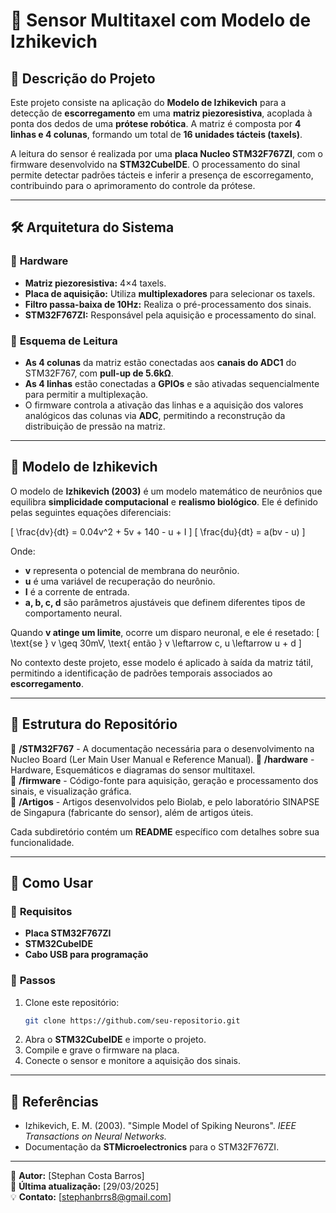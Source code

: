 # 🦾 Sensor Multitaxel com Modelo de Izhikevich

## 📌 **Descrição do Projeto**
Este projeto consiste na aplicação do **Modelo de Izhikevich** para a detecção de **escorregamento** em uma **matriz piezoresistiva**, acoplada à ponta dos dedos de uma **prótese robótica**. A matriz é composta por **4 linhas e 4 colunas**, formando um total de **16 unidades tácteis (taxels)**.

A leitura do sensor é realizada por uma **placa Nucleo STM32F767ZI**, com o firmware desenvolvido na **STM32CubeIDE**. O processamento do sinal permite detectar padrões tácteis e inferir a presença de escorregamento, contribuindo para o aprimoramento do controle da prótese.

---

## 🛠 **Arquitetura do Sistema**
### 🔹 **Hardware**
- **Matriz piezoresistiva:** 4×4 taxels.
- **Placa de aquisição:** Utiliza **multiplexadores** para selecionar os taxels.
- **Filtro passa-baixa de 10Hz:** Realiza o pré-processamento dos sinais.
- **STM32F767ZI:** Responsável pela aquisição e processamento do sinal.

### 🔹 **Esquema de Leitura**
- **As 4 colunas** da matriz estão conectadas aos **canais do ADC1** do STM32F767, com **pull-up de 5.6kΩ**.
- **As 4 linhas** estão conectadas a **GPIOs** e são ativadas sequencialmente para permitir a multiplexação.
- O firmware controla a ativação das linhas e a aquisição dos valores analógicos das colunas via **ADC**, permitindo a reconstrução da distribuição de pressão na matriz.

---

## 🧠 **Modelo de Izhikevich**
O modelo de **Izhikevich (2003)** é um modelo matemático de neurônios que equilibra **simplicidade computacional** e **realismo biológico**. Ele é definido pelas seguintes equações diferenciais:

\[ \frac{dv}{dt} = 0.04v^2 + 5v + 140 - u + I \]
\[ \frac{du}{dt} = a(bv - u) \]

Onde:
- **v** representa o potencial de membrana do neurônio.
- **u** é uma variável de recuperação do neurônio.
- **I** é a corrente de entrada.
- **a, b, c, d** são parâmetros ajustáveis que definem diferentes tipos de comportamento neural.

Quando **v atinge um limite**, ocorre um disparo neuronal, e ele é resetado:
\[ \text{se } v \geq 30mV, \text{ então } v \leftarrow c, u \leftarrow u + d \]

No contexto deste projeto, esse modelo é aplicado à saída da matriz tátil, permitindo a identificação de padrões temporais associados ao **escorregamento**.

---

## 📂 **Estrutura do Repositório**
📁 **/STM32F767** - A documentação necessária para o desenvolvimento na Nucleo Board (Ler Main User Manual e Reference Manual).
📁 **/hardware** - Hardware, Esquemáticos e diagramas do sensor multitaxel.  
📁 **/firmware** - Código-fonte para aquisição, geração e processamento dos sinais, e visualização gráfica.  
📁 **/Artigos** - Artigos desenvolvidos pelo Biolab, e pelo laboratório SINAPSE de Singapura (fabricante do sensor), além de artigos úteis.  

Cada subdiretório contém um **README** específico com detalhes sobre sua funcionalidade.

---

## 🚀 **Como Usar**
### 📌 **Requisitos**
- **Placa STM32F767ZI**
- **STM32CubeIDE**
- **Cabo USB para programação**

### 🔧 **Passos**
1. Clone este repositório:  
   ```bash
   git clone https://github.com/seu-repositorio.git
   ```
2. Abra o **STM32CubeIDE** e importe o projeto.
3. Compile e grave o firmware na placa.
4. Conecte o sensor e monitore a aquisição dos sinais.

---

## 📜 **Referências**
- Izhikevich, E. M. (2003). "Simple Model of Spiking Neurons". _IEEE Transactions on Neural Networks._
- Documentação da **STMicroelectronics** para o STM32F767ZI.

---

📌 **Autor:** [Stephan Costa Barros]  
📅 **Última atualização:** [29/03/2025]  
💡 **Contato:** [stephanbrrs8@gmail.com]


